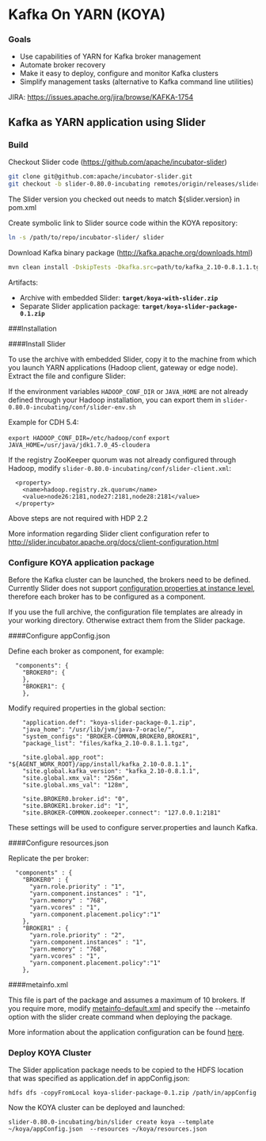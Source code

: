 Kafka On YARN (KOYA)
====================

### Goals

  * Use capabilities of YARN for Kafka broker management
  * Automate broker recovery
  * Make it easy to deploy, configure and monitor Kafka clusters
  * Simplify management tasks (alternative to Kafka command line utilities)

JIRA: https://issues.apache.org/jira/browse/KAFKA-1754

Kafka as YARN application using Slider
-----------------------------------------------

### Build

Checkout Slider code (https://github.com/apache/incubator-slider) 
```sh
git clone git@github.com:apache/incubator-slider.git
git checkout -b slider-0.80.0-incubating remotes/origin/releases/slider-0.80.0-incubating
```
The Slider version you checked out needs to match ${slider.version} in pom.xml

Create symbolic link to Slider source code within the KOYA repository:
```sh
ln -s /path/to/repo/incubator-slider/ slider
```
Download Kafka binary package (http://kafka.apache.org/downloads.html)

```sh
mvn clean install -DskipTests -Dkafka.src=path/to/kafka_2.10-0.8.1.1.tgz -Dkafka.version=kafka_2.10-0.8.1.1
```
Artifacts:

 - Archive with embedded Slider: __`target/koya-with-slider.zip`__
 - Separate Slider application package: __`target/koya-slider-package-0.1.zip`__

###Installation

####Install Slider

To use the archive with embedded Slider, copy it to the machine from which you launch YARN applications (Hadoop client, gateway or edge node). Extract the file and configure Slider:

If the environment variables `HADOOP_CONF_DIR` or `JAVA_HOME` are not already defined through your Hadoop installation, you can export them in  `slider-0.80.0-incubating/conf/slider-env.sh` 

Example for CDH 5.4:
 
`export HADOOP_CONF_DIR=/etc/hadoop/conf`
`export JAVA_HOME=/usr/java/jdk1.7.0_45-cloudera`

If the registry ZooKeeper quorum was not already configured through Hadoop, modify `slider-0.80.0-incubating/conf/slider-client.xml`: 
```
  <property>
    <name>hadoop.registry.zk.quorum</name>
    <value>node26:2181,node27:2181,node28:2181</value>
  </property>
```
Above steps are not required with HDP 2.2

More information regarding Slider client configuration refer to http://slider.incubator.apache.org/docs/client-configuration.html

### Configure KOYA application package

Before the Kafka cluster can be launched, the brokers need to be defined. Currently Slider does not support [configuration properties at instance level](https://issues.apache.org/jira/browse/SLIDER-851), therefore each broker has to be configured as a component.

If you use the full archive, the configuration file templates are already in your working directory. Otherwise extract them from the Slider package.

####Configure appConfig.json

Define each broker as component, for example:
```
  "components": {
    "BROKER0": {
    },
    "BROKER1": {
    },
```
Modify required properties in the global section: 
```
    "application.def": "koya-slider-package-0.1.zip",
    "java_home": "/usr/lib/jvm/java-7-oracle/",
    "system_configs": "BROKER-COMMON,BROKER0,BROKER1",
    "package_list": "files/kafka_2.10-0.8.1.1.tgz",

    "site.global.app_root": "${AGENT_WORK_ROOT}/app/install/kafka_2.10-0.8.1.1",
    "site.global.kafka_version": "kafka_2.10-0.8.1.1",
    "site.global.xmx_val": "256m",
    "site.global.xms_val": "128m",

    "site.BROKER0.broker.id": "0",
    "site.BROKER1.broker.id": "1",
    "site.BROKER-COMMON.zookeeper.connect": "127.0.0.1:2181"
```
These settings will be used to configure server.properties and launch Kafka.

####Configure resources.json

Replicate the per broker:
```
  "components" : {
    "BROKER0" : {
      "yarn.role.priority" : "1",
      "yarn.component.instances" : "1",
      "yarn.memory" : "768",
      "yarn.vcores" : "1",
      "yarn.component.placement.policy":"1"
    },
    "BROKER1" : {
      "yarn.role.priority" : "2",
      "yarn.component.instances" : "1",
      "yarn.memory" : "768",
      "yarn.vcores" : "1",
      "yarn.component.placement.policy":"1"
    },
```

####metainfo.xml

This file is part of the package and assumes a maximum of 10 brokers. If you require more, modify [metainfo-default.xml](koya-slider-package/metainfo-default.xml) and specify the --metainfo option with the slider create command when deploying the package.

More information about the application configuration can be found [here](http://slider.incubator.apache.org/docs/configuration/core.html).

### Deploy KOYA Cluster

The Slider application package needs to be copied to the HDFS location that was specified as application.def in appConfig.json:
```
hdfs dfs -copyFromLocal koya-slider-package-0.1.zip /path/in/appConfig
```
Now the KOYA cluster can be deployed and launched:
```
slider-0.80.0-incubating/bin/slider create koya --template ~/koya/appConfig.json  --resources ~/koya/resources.json
```
